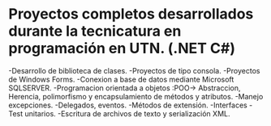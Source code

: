 # Proyectos completos desarrollados durante la tecnicatura en programación en UTN. (.NET C#)

-Desarrollo de  biblioteca de clases.
-Proyectos de tipo consola.
-Proyectos de Windows Forms.
-Conexion a base de datos mediante Microsoft SQLSERVER.
-Programacion orientada a objetos :POO-> Abstraccion, Herencia, polimorfismo y encapsulamiento de métodos y atributos.
-Manejo excepciones.
-Delegados, eventos.
-Métodos de extensión.
-Interfaces
-Test unitarios.
-Escritura de archivos de texto y serialización XML.
